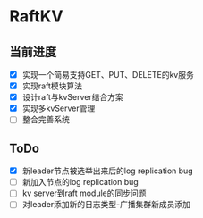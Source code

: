 # RaftKV
## 当前进度
- [x] 实现一个简易支持GET、PUT、DELETE的kv服务
- [x] 实现raft模块算法
- [x] 设计raft与kvServer结合方案
- [x] 实现多kvServer管理
- [ ] 整合完善系统

## ToDo
- [x] 新leader节点被选举出来后的log replication bug
- [ ] 新加入节点的log replication bug
- [ ] kv server到raft module的同步问题
- [ ] 对leader添加新的日志类型-广播集群新成员添加